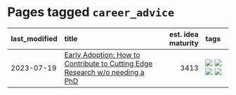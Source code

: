 # Pages tagged `career_advice`

|last_modified|title|est. idea maturity|tags
|:---|:---|---:|:---|
|2023-07-19|[Early Adoption: How to Contribute to Cutting Edge Research w/o needing a PhD](../early_adoption_and_fomo.md)|3413|[![](https://img.shields.io/badge/tag-career_advice-c456a9)](../tags/career_advice.md) [![](https://img.shields.io/badge/tag-early_adoption-d7de4b)](../tags/early_adoption.md) [![](https://img.shields.io/badge/tag-mentoring-e54ba1)](../tags/mentoring.md) [![](https://img.shields.io/badge/tag-reddit-426a5f)](../tags/reddit.md)|